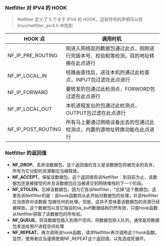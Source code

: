 
### Netfilter 对 IPV4 的 HOOK
> Netfilter 定义了 5 个关于 IPV4 的 HOOK，这些符号的声明可以在 linux/netfilter_ipv4.h 中找到

|HOOK 点|调用时机|
|-----|-----|
|NF_IP_PRE_ROUTING|刚进入网络层的数据包通过此点，刚刚进行完版本号、校验和等检测，目的地址转换在此点进行|
|NF_IP_LOCAL_IN|经路由查找后，送往本机的通过此检查点，INPUT包过滤在此点进行|
|NF_IP_FORWARD|要转发的包通过此检测点，FORWORD包过滤在此点进行|
|NF_IP_LOCAL_OUT|本机进程发出的包通过此检测点，OUTPUT包过滤在此点进行|
|NF_IP_POST_ROUTING|所有马上要通过网络设备出去的包通过此检测点，内置的源地址转换功能在此点进行|


### Netfilter 的返回值
* **NF_DROP**。丢弃该数据包，这个返回值的含义是该数据包将被完全的丢弃，所有为它分配的资源都应当被释放。
* **NF_ACCEPT**。保留该数据包，这个返回值告诉Netfilter：到目前为止，该数据包还是被接受的并且该数据包应当被递交到网络堆栈的下一个阶段。
* **NF_STOLEN**。忘掉该数据包，因为它告诉Netfilter，“忘掉”这个数据包。这里告诉Netfilter的是：该hook函数将从此开始对数据包的处理，并且Netfilter应当放弃对该数据    包做任何的处理。但是，这并不意味着该数据包的资源已经被释放。这个数据包以及它独自的sk_buff数据结构仍然有效，只是hook函数从Netfilter获取了该数据包的所有权。
* **NF_QUEUE**。将该数据包插入到用户空间，将数据包排入队列，通常是将数据包发送给用户进程空间处理
* **NF_REPEAT**。再次调用该hook函数，请求Netfilter再次调用这个hook函数。显然，使用者应当谨慎使用NF_REPEAT这个返回值，以免造成死循环。

